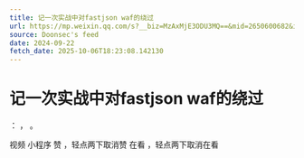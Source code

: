 ```yaml
---
title: 记一次实战中对fastjson waf的绕过
url: https://mp.weixin.qq.com/s?__biz=MzAxMjE3ODU3MQ==&mid=2650600682&idx=3&sn=4977cdda7aaf4be38ab68af6a538fe9e
source: Doonsec's feed
date: 2024-09-22
fetch_date: 2025-10-06T18:23:08.142130
---
```


# 记一次实战中对fastjson waf的绕过

：
，
。

视频
小程序
赞
，轻点两下取消赞
在看
，轻点两下取消在看